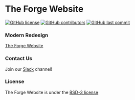 # The Forge Website

[![GitHub license](https://img.shields.io/github/license/volkb/Web-Systems-Development-Group-6.svg)](https://github.com/volkb/Web-Systems-Development-Group-6/blob/master/LICENSE.txt)
[![GitHub contributors](https://img.shields.io/github/contributors/volkb/Web-Systems-Development-Group-6.svg)](https://github.com/volkb/Web-Systems-Development-Group-6/graphs/contributors)
[![GitHub last commit](https://img.shields.io/github/last-commit/volkb/Web-Systems-Development-Group-6.svg)](https://github.com/volkb/Web-Systems-Development-Group-6/commits/master)

### Modern Redesign
[The Forge Website](https://theforge.rpi.edu/)

### Contact Us

Join our [Slack](https://rpiforge.slack.com/) channel!

### License
The Forge Website is under the [BSD-3 license](https://opensource.org/licenses/BSD-3-Clause)
